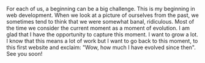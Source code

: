 For each of us, a beginning can be a big challenge. 
This is my beginning in web development. 
When we look at a picture of ourselves from the past, 
we sometimes tend to think that we were somewhat banal, ridiculous. 
Most of the time we consider the current moment as a moment of evolution. 
I am glad that I have the opportunity to capture this moment. I want to grow a lot. 
I know that this means a lot of work but I want to go back to this moment, to this first website and exclaim: 
"Wow, how much I have evolved since then". See you soon!
